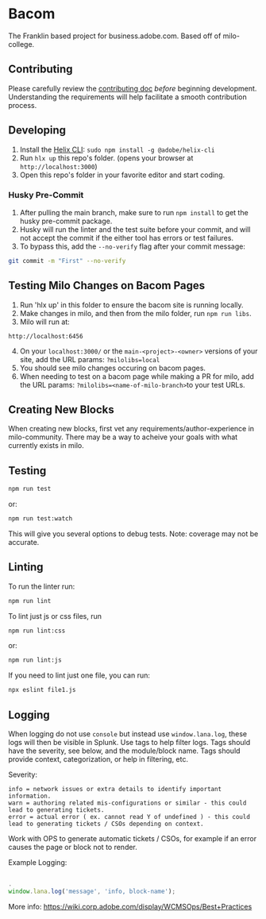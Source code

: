 # Bacom
The Franklin based project for business.adobe.com. Based off of milo-college.

## Contributing
Please carefully review the [contributing doc](/CONTRIBUTING.md) *before* beginning development. Understanding the requirements will help facilitate a smooth contribution process.

## Developing
1. Install the [Helix CLI](https://github.com/adobe/helix-cli): `sudo npm install -g @adobe/helix-cli`
2. Run `hlx up` this repo's folder. (opens your browser at `http://localhost:3000`)
3. Open this repo's folder in your favorite editor and start coding.

### Husky Pre-Commit
1. After pulling the main branch, make sure to run `npm install` to get the husky pre-commit package.
2. Husky will run the linter and the test suite before your commit, and will not accept the commit if the either tool has errors or test failures. 
3. To bypass this, add the `--no-verify` flag after your commit message:
```sh
git commit -m "First" --no-verify
```

## Testing Milo Changes on Bacom Pages
1. Run 'hlx up' in this folder to ensure the bacom site is running locally. 
2. Make changes in milo, and then from the milo folder, run `npm run libs`.
3. Milo will run at:
```
http://localhost:6456
```
4. On your `localhost:3000/` or the `main-<project>-<owner>` versions of your site, add the URL params: `?milolibs=local`
5. You should see milo changes occuring on bacom pages.
6. When needing to test on a bacom page while making a PR for milo, add the URL params: `?milolibs=<name-of-milo-branch>`to your test URLs.

## Creating New Blocks
When creating new blocks, first vet any requirements/author-experience in milo-community. There may be a way to acheive your goals with what currently exists in milo. 

## Testing
```sh
npm run test
```
or:
```sh
npm run test:watch
```
This will give you several options to debug tests. Note: coverage may not be accurate.

## Linting
To run the linter run:
```sh
npm run lint
```
To lint just js or css files, run
```sh
npm run lint:css
```
or:
```sh
npm run lint:js
```
If you need to lint just one file, you can run:
```sh
npx eslint file1.js
```

## Logging
When logging do not use `console` but instead use `window.lana.log`, these logs will then be visible in Splunk. 
Use tags to help filter logs. Tags should have the severity, see below, and the module/block name. 
Tags should provide context, categorization, or help in filtering, etc.

Severity:
```
info = network issues or extra details to identify important information.
warn = authoring related mis-configurations or similar - this could lead to generating tickets.
error = actual error ( ex. cannot read Y of undefined ) - this could lead to generating tickets / CSOs depending on context.
```
Work with OPS to generate automatic tickets / CSOs, for example if an error causes the page or block not to render.

Example Logging:
```js

.
window.lana.log('message', 'info, block-name');
```

More info: https://wiki.corp.adobe.com/display/WCMSOps/Best+Practices
